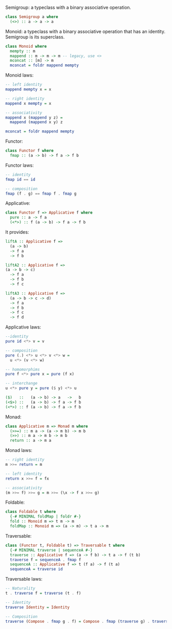 Semigroup: a typeclass with a binary associative operation.

```haskell
class Semigroup a where
  (<>) :: a -> a -> a
```

Monoid: a typeclass with a binary associative operation that has an identity. Semigroup is its superclass.

```haskell
class Monoid where
  mempty :: m
  mappend :: m -> m -> m -- legacy, use <>
  mconcat :: [m] -> m
  mconcat = foldr mappend mempty
```

Monoid laws:

```haskell
-- left identity
mappend mempty x = x

-- right identity
mappend x mempty = x

-- associativity
mappend x (mappend y z) =
  mappend (mappend x y) z

mconcat = foldr mappend mempty
```

Functor:

```haskell
class Functor f where
  fmap :: (a -> b) -> f a -> f b
```

Functor laws:

```haskell
-- identity
fmap id == id

-- composition
fmap (f . g) == fmap f . fmap g
```

Applicative:

```haskell
class Functor f => Applicative f where
  pure :: a -> f a
  (<*>) :: f (a -> b) -> f a -> f b
```

It provides:

```haskell
liftA :: Applicative f =>
  (a -> b)
  -> f a
  -> f b

liftA2 :: Applicative f =>
(a -> b -> c)
  -> f a
  -> f b
  -> f c

liftA3 :: Applicative f =>
  (a -> b -> c -> d)
  -> f a
  -> f b
  -> f c
  -> f d
```

Applicative laws:

```haskell
--identity
pure id <*> v = v

-- composition
pure (.) <*> u <*> v <*> w =
  u <*> (v <*> w)

-- homomorphims
pure f <*> pure x = pure (f x)

-- interchange
u <*> pure y = pure ($ y) <*> u
```

```haskell
($)   ::   (a -> b) -> a   ->   b
(<$>) ::   (a -> b) -> f a -> f b
(<*>) :: f (a -> b) -> f a -> f b
```

Monad:

```haskell
class Applicative m => Monad m where
  (>>=) :: m a -> (a -> m b) -> m b
  (>>) :: m a -> m b -> m b
  return :: a -> m a
```

Monad laws:

```haskell
-- right identity
m >>= return = m

-- left identity
return x >>= f = fx

-- associativity
(m >>= f) >>= g = m >>= (\x -> f x >>= g)
```

Foldable:

```haskell
class Foldable t where
  {-# MINIMAL foldMap | foldr #-}
  fold :: Monoid m => t m -> m
  foldMap :: Monoid m => (a -> m) -> t a -> m
```

Traversable:

```haskell
class (Functor t, Foldable t) => Traversable t where
  {-# MINIMAL traverse | sequenceA #-}
  traverse :: Applicative f => (a -> f b) -> t a -> f (t b)
  traverse f = sequenceA . fmap f
  sequenceA :: Applicative f => t (f a) -> f (t a)
  sequenceA = traverse id
```

Traversable laws:

```haskell
-- Naturality
t . traverse f = traverse (t . f)

-- Identity
traverse Identity = Identity

-- Composition
traverse (Compose . fmap g . f) = Compose . fmap (traverse g) . traverse f
```
